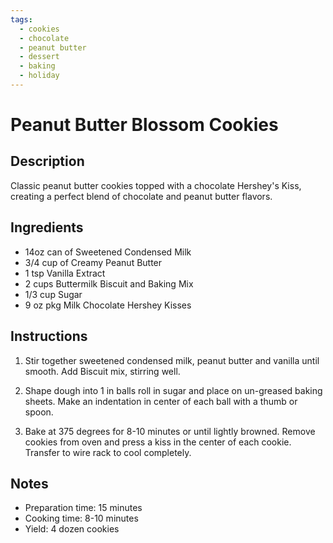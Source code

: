 ```yaml
---
tags:
  - cookies
  - chocolate
  - peanut butter
  - dessert
  - baking
  - holiday
---
```


# Peanut Butter Blossom Cookies

## Description

Classic peanut butter cookies topped with a chocolate Hershey's Kiss, creating a perfect blend of chocolate and peanut butter flavors.

## Ingredients

- 14oz can of Sweetened Condensed Milk
- 3/4 cup of Creamy Peanut Butter
- 1 tsp Vanilla Extract
- 2 cups Buttermilk Biscuit and Baking Mix
- 1/3 cup Sugar
- 9 oz pkg Milk Chocolate Hershey Kisses

## Instructions

1. Stir together sweetened condensed milk, peanut butter and vanilla until smooth.
Add Biscuit mix, stirring well.

2. Shape dough into 1 in balls roll in sugar and place on un-greased baking sheets.
Make an indentation in center of each ball with a thumb or spoon.

3. Bake at 375 degrees for 8-10 minutes or until lightly browned. Remove cookies from oven
and press a kiss in the center of each cookie. Transfer to wire rack to cool completely.

## Notes

- Preparation time: 15 minutes
- Cooking time: 8-10 minutes
- Yield: 4 dozen cookies
